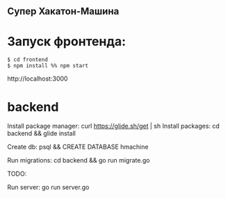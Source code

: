 ## Супер Хакатон-Машина

# Запуск фронтенда:
```
$ cd frontend
$ npm install %% npm start
```
http://localhost:3000

# backend

Install package manager: curl https://glide.sh/get | sh
Install packages: cd backend && glide install

Create db: psql && CREATE DATABASE hmachine

Run migrations: cd backend && go run migrate.go

TODO:

Run server: go run server.go
